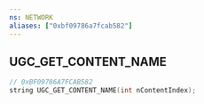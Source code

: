 ```yaml
---
ns: NETWORK
aliases: ["0xbf09786a7fcab582"]
---
```

## UGC_GET_CONTENT_NAME

```c
// 0xBF09786A7FCAB582
string UGC_GET_CONTENT_NAME(int nContentIndex);
```
